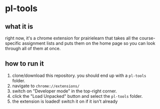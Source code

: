 # pl-tools

## what it is
right now, it's a chrome extension for prairielearn that takes all the course-specific assignment lists and puts them on the home page so you can look through all of them at once.

## how to run it
1. clone/download this repository. you should end up with a `pl-tools` folder.
2. navigate to `chrome://extensions/`
3. switch on "Developer mode" in the top-right corner.
4. click the "Load Unpacked" button and select the `pl-tools` folder.
5. the extension is loaded! switch it on if it isn't already
